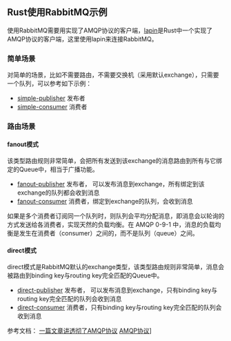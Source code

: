 ## Rust使用RabbitMQ示例
使用RabbitMQ需要用实现了AMQP协议的客户端，[lapin](https://docs.rs/lapin/latest/lapin/index.html)是Rust中一个实现了AMQP协议的客户端，这里使用lapin来连接RabbitMQ。

### 简单场景
对简单的场景，比如不需要路由，不需要交换机（采用默认exchange），只需要一个队列，可以参考如下示例：
- [simple-publisher](./simple-publisher/)    发布者
- [simple-consumer](./simple-consumer/)     消费者

### 路由场景

#### fanout模式
该类型路由规则非常简单，会把所有发送到该exchange的消息路由到所有与它绑定的Queue中，相当于广播功能。

- [fanout-publisher](./fanout-publisher/)    发布者， 可以发布消息到exchange，所有绑定到该exchange的队列都会收到消息
- [fanout-consumer](./fanout-consumer/)     消费者，绑定到exchange的队列，会收到消息

如果是多个消费者订阅同一个队列时，则队列会平均分配消息，即消息会以轮询的方式发送给各消费者，实现天然的负载均衡。在 AMQP 0-9-1 中，消息的负载均衡是发生在消费者（consumer）之间的，而不是队列（queue）之间。


#### direct模式

direct模式是RabbitMQ默认的exchange类型，该类型路由规则非常简单，消息会被路由到binding key与routing key完全匹配的Queue中。

- [direct-publisher](./direct-publisher/)    发布者， 可以发布消息到exchange，只有binding key与routing key完全匹配的队列会收到消息
- [direct-consumer](./direct-consumer/)     消费者，只有binding key与routing key完全匹配的队列会收到消息




参考文档：
[一篇文章讲透彻了AMQP协议](https://developer.aliyun.com/article/847370)
[AMQP协议](https://www.rabbitmq.com/resources/specs/amqp0-9-1.pdf)]
